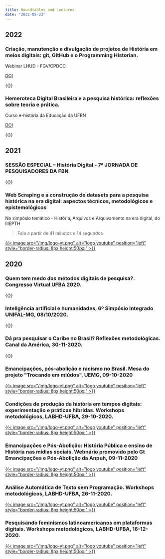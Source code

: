 ```yaml
---
title: Roundtables and Lectures
date: "2022-05-23"
---
```

## 2022

### Criação, manutenção e divulgação de projetos de História em meios digitais: git, GitHub e o Programming Historian.

Webinar LHUD - FGV/CPDOC

[DOI](https://zenodo.org/record/6566754)

{{<youtube aJvjkSBETBw>}}

### Hemeroteca Digital Brasileira e a pesquisa histórica: reflexões sobre teoria e prática.

Curso e-história da Educação da UFRN

[DOI](https://zenodo.org/record/6568346)

{{<youtube Uu3I9_a2knc>}}

## 2021

### SESSÃO ESPECIAL – História Digital - 7ª JORNADA DE PESQUISADORES DA FBN

{{<youtube AAMBhTMgejk>}}

### Web Scraping e a construção de datasets para a pesquisa histórica na era digital: aspectos técnicos, metodológicos e epistemológicos

No simpósio temático - História, Arquivos e Arquivamento na era digital, do IIIEPTH

>Fala a partir de 41 minutos e 14 segundos

[{{< image src="/img/logo-yt.png" alt="logo youtube" position="left" style="border-radius: 8px;height:50px;" >}}](https://youtu.be/kBV71MmFUZw)

## 2020

### Quem tem medo dos métodos digitais de pesquisa?. Congresso Virtual UFBA 2020.

{{<youtube  x-SGWbuYTZQ>}}

### Inteligência artificial e humanidades, 6º Simpósio Integrado UNIFAL-MG, 08/10/2020.

{{<youtube  kW26mFyH6vk>}} 

### Dá pra pesquisar o Caribe no Brasil? Reflexões metodológicas. Canal da América, 30-11-2020.

{{<youtube  hMX8ITv40K8>}} 

### Emancipações, pós-abolição e racismo no Brasil. Mesa do projeto "Trocando em miúdos", UEMG, 09-10-2020

[{{< image src="/img/logo-yt.png" alt="logo youtube" position="left" style="border-radius: 8px;height:50px;" >}}](https://youtu.be/NXuFrYz24IU)

### Condições de produção da história em tempos digitais: experimentação e práticas híbridas. Workshops metodológicos, LABHD-UFBA, 29-10-2020.

[{{< image src="/img/logo-yt.png" alt="logo youtube" position="left" style="border-radius: 8px;height:50px;" >}}](https://youtu.be/0fc0fLeWlU4)

### Emancipações e Pós-Abolição: História Pública e ensino de História nas mídias sociais. Webnário promovido pelo Gt Emancipações e Pós-Abolição da Anpuh, 09-11-2020

[{{< image src="/img/logo-yt.png" alt="logo youtube" position="left" style="border-radius: 8px;height:50px;" >}}](https://youtu.be/y9M2NQszLNc)

### Análise Automática de Texto sem Programação. Workshops metodológicos, LABHD-UFBA, 26-11-2020.

[{{< image src="/img/logo-yt.png" alt="logo youtube" position="left" style="border-radius: 8px;height:50px;" >}}](https://youtu.be/hMX8ITv40K)

### Pesquisando feminismos latinoamericanos em plataformas digitais. Workshops metodológicos, LABHD-UFBA, 16-12-2020.

[{{< image src="/img/logo-yt.png" alt="logo youtube" position="left" style="border-radius: 8px;height:50px;" >}}](https://youtu.be/gLkCjAv0FMo)
